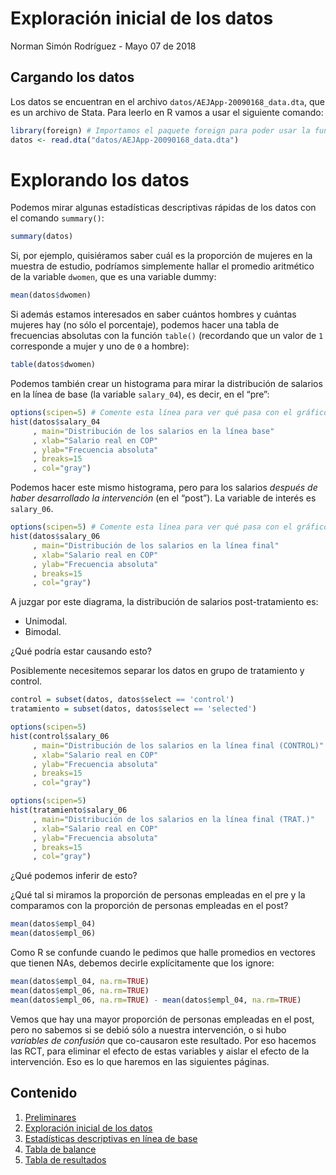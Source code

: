 Exploración inicial de los datos
================
Norman Simón Rodríguez
\- Mayo 07 de 2018

Cargando los datos
------------------

Los datos se encuentran en el archivo `datos/AEJApp-20090168_data.dta`,
que es un archivo de Stata. Para leerlo en R vamos a usar el siguiente
comando:

``` r
library(foreign) # Importamos el paquete foreign para poder usar la función read.dta()
datos <- read.dta("datos/AEJApp-20090168_data.dta")
```

Explorando los datos
====================

Podemos mirar algunas estadísticas descriptivas rápidas de los datos con
el comando `summary()`:

``` r
summary(datos)
```

Si, por ejemplo, quisiéramos saber cuál es la proporción de mujeres en
la muestra de estudio, podríamos simplemente hallar el promedio
aritmético de la variable `dwomen`, que es una variable dummy:

``` r
mean(datos$dwomen)
```

Si además estamos interesados en saber cuántos hombres y cuántas mujeres
hay (no sólo el porcentaje), podemos hacer una tabla de frecuencias
absolutas con la función `table()` (recordando que un valor de `1`
corresponde a mujer y uno de `0` a hombre):

``` r
table(datos$dwomen)
```

Podemos también crear un histograma para mirar la distribución de
salarios en la línea de base (la variable `salary_04`), es decir, en el
“pre”:

``` r
options(scipen=5) # Comente esta línea para ver qué pasa con el gráfico.
hist(datos$salary_04
     , main="Distribución de los salarios en la línea base"
     , xlab="Salario real en COP"
     , ylab="Frecuencia absoluta"
     , breaks=15
     , col="gray")
```

Podemos hacer este mismo histograma, pero para los salarios *después de
haber desarrollado la intervención* (en el “post”). La variable de
interés es `salary_06`.

``` r
options(scipen=5) # Comente esta línea para ver qué pasa con el gráfico.
hist(datos$salary_06
     , main="Distribución de los salarios en la línea final"
     , xlab="Salario real en COP"
     , ylab="Frecuencia absoluta"
     , breaks=15
     , col="gray")
```

A juzgar por este diagrama, la distribución de salarios post-tratamiento
es:

-   Unimodal.
-   Bimodal.

¿Qué podría estar causando esto?

Posiblemente necesitemos separar los datos en grupo de tratamiento y
control.

``` r
control = subset(datos, datos$select == 'control')
tratamiento = subset(datos, datos$select == 'selected')

options(scipen=5)
hist(control$salary_06
     , main="Distribución de los salarios en la línea final (CONTROL)"
     , xlab="Salario real en COP"
     , ylab="Frecuencia absoluta"
     , breaks=15
     , col="gray")

options(scipen=5)
hist(tratamiento$salary_06
     , main="Distribución de los salarios en la línea final (TRAT.)"
     , xlab="Salario real en COP"
     , ylab="Frecuencia absoluta"
     , breaks=15
     , col="gray")
```

¿Qué podemos inferir de esto?

¿Qué tal si miramos la proporción de personas empleadas en el pre y la
comparamos con la proporción de personas empleadas en el post?

``` r
mean(datos$empl_04)
mean(datos$empl_06)
```

Como R se confunde cuando le pedimos que halle promedios en vectores que
tienen NAs, debemos decirle explícitamente que los ignore:

``` r
mean(datos$empl_04, na.rm=TRUE)
mean(datos$empl_06, na.rm=TRUE)
mean(datos$empl_06, na.rm=TRUE) - mean(datos$empl_04, na.rm=TRUE)
```

Vemos que hay una mayor proporción de personas empleadas en el post,
pero no sabemos si se debió sólo a nuestra intervención, o si hubo
*variables de confusión* que co-causaron este resultado. Por eso hacemos
las RCT, para eliminar el efecto de estas variables y aislar el efecto
de la intervención. Eso es lo que haremos en las siguientes páginas.

Contenido
---------

1.  [Preliminares](preliminares.md)
2.  [Exploración inicial de los datos](exploracion.md)
3.  [Estadísticas descriptivas en línea de base](tabla2.md)
4.  [Tabla de balance](tabla3.md)
5.  [Tabla de resultados](tablaresultados.md)
